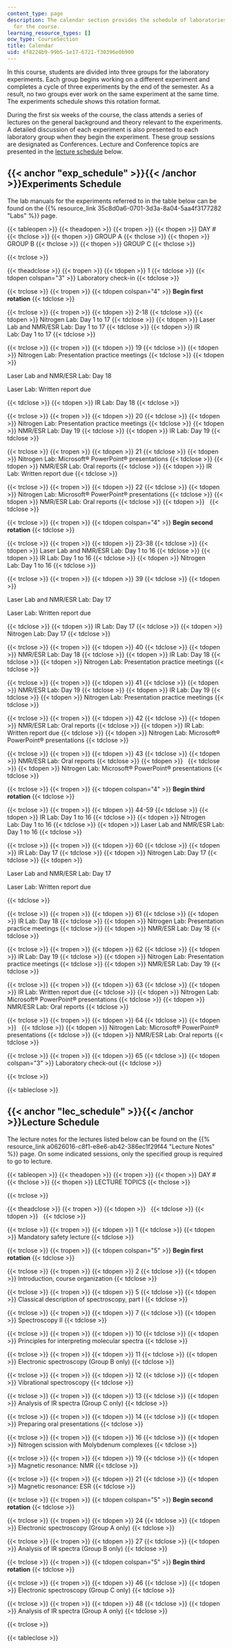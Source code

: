 ```yaml
---
content_type: page
description: The calendar section provides the schedule of laboratories and lectures
  for the course.
learning_resource_types: []
ocw_type: CourseSection
title: Calendar
uid: 4f8224b9-99b5-1e17-6721-f30396e0b900
---
```


In this course, students are divided into three groups for the laboratory experiments. Each group begins working on a different experiment and completes a cycle of three experiments by the end of the semester. As a result, no two groups ever work on the same experiment at the same time. The experiments schedule shows this rotation format.

During the first six weeks of the course, the class attends a series of lectures on the general background and theory relevant to the experiments. A detailed discussion of each experiment is also presented to each laboratory group when they begin the experiment. These group sessions are designated as Conferences. Lecture and Conference topics are presented in the [lecture schedule](#lec_schedule) below.

{{< anchor "exp_schedule" >}}{{< /anchor >}}Experiments Schedule
----------------------------------------------------------------

The lab manuals for the experiments referred to in the table below can be found on the {{% resource_link 35c8d0a6-0701-3d3a-8a04-5aa4f3177282 "Labs" %}} page.

{{< tableopen >}}
{{< theadopen >}}
{{< tropen >}}
{{< thopen >}}
DAY #
{{< thclose >}}
{{< thopen >}}
GROUP A
{{< thclose >}}
{{< thopen >}}
GROUP B
{{< thclose >}}
{{< thopen >}}
GROUP C
{{< thclose >}}

{{< trclose >}}

{{< theadclose >}}
{{< tropen >}}
{{< tdopen >}}
1
{{< tdclose >}}
{{< tdopen colspan="3" >}}
Laboratory check-in
{{< tdclose >}}

{{< trclose >}}
{{< tropen >}}
{{< tdopen colspan="4" >}}
**Begin first rotation**
{{< tdclose >}}

{{< trclose >}}
{{< tropen >}}
{{< tdopen >}}
2-18
{{< tdclose >}}
{{< tdopen >}}
Nitrogen Lab: Day 1 to 17
{{< tdclose >}}
{{< tdopen >}}
Laser Lab and NMR/ESR Lab: Day 1 to 17
{{< tdclose >}}
{{< tdopen >}}
IR Lab: Day 1 to 17
{{< tdclose >}}

{{< trclose >}}
{{< tropen >}}
{{< tdopen >}}
19
{{< tdclose >}}
{{< tdopen >}}
Nitrogen Lab: Presentation practice meetings
{{< tdclose >}}
{{< tdopen >}}


Laser Lab and NMR/ESR Lab: Day 18

Laser Lab: Written report due


{{< tdclose >}}
{{< tdopen >}}
IR Lab: Day 18
{{< tdclose >}}

{{< trclose >}}
{{< tropen >}}
{{< tdopen >}}
20
{{< tdclose >}}
{{< tdopen >}}
Nitrogen Lab: Presentation practice meetings
{{< tdclose >}}
{{< tdopen >}}
NMR/ESR Lab: Day 19
{{< tdclose >}}
{{< tdopen >}}
IR Lab: Day 19
{{< tdclose >}}

{{< trclose >}}
{{< tropen >}}
{{< tdopen >}}
21
{{< tdclose >}}
{{< tdopen >}}
Nitrogen Lab: Microsoft® PowerPoint® presentations
{{< tdclose >}}
{{< tdopen >}}
NMR/ESR Lab: Oral reports
{{< tdclose >}}
{{< tdopen >}}
IR Lab: Written report due
{{< tdclose >}}

{{< trclose >}}
{{< tropen >}}
{{< tdopen >}}
22
{{< tdclose >}}
{{< tdopen >}}
Nitrogen Lab: Microsoft® PowerPoint® presentations
{{< tdclose >}}
{{< tdopen >}}
NMR/ESR Lab: Oral reports
{{< tdclose >}}
{{< tdopen >}}
 
{{< tdclose >}}

{{< trclose >}}
{{< tropen >}}
{{< tdopen colspan="4" >}}
**Begin second rotation**
{{< tdclose >}}

{{< trclose >}}
{{< tropen >}}
{{< tdopen >}}
23-38
{{< tdclose >}}
{{< tdopen >}}
Laser Lab and NMR/ESR Lab: Day 1 to 16
{{< tdclose >}}
{{< tdopen >}}
IR Lab: Day 1 to 16
{{< tdclose >}}
{{< tdopen >}}
Nitrogen Lab: Day 1 to 16
{{< tdclose >}}

{{< trclose >}}
{{< tropen >}}
{{< tdopen >}}
39
{{< tdclose >}}
{{< tdopen >}}


Laser Lab and NMR/ESR Lab: Day 17

Laser Lab: Written report due


{{< tdclose >}}
{{< tdopen >}}
IR Lab: Day 17
{{< tdclose >}}
{{< tdopen >}}
Nitrogen Lab: Day 17
{{< tdclose >}}

{{< trclose >}}
{{< tropen >}}
{{< tdopen >}}
40
{{< tdclose >}}
{{< tdopen >}}
NMR/ESR Lab: Day 18
{{< tdclose >}}
{{< tdopen >}}
IR Lab: Day 18
{{< tdclose >}}
{{< tdopen >}}
Nitrogen Lab: Presentation practice meetings
{{< tdclose >}}

{{< trclose >}}
{{< tropen >}}
{{< tdopen >}}
41
{{< tdclose >}}
{{< tdopen >}}
NMR/ESR Lab: Day 19
{{< tdclose >}}
{{< tdopen >}}
IR Lab: Day 19
{{< tdclose >}}
{{< tdopen >}}
Nitrogen Lab: Presentation practice meetings
{{< tdclose >}}

{{< trclose >}}
{{< tropen >}}
{{< tdopen >}}
42
{{< tdclose >}}
{{< tdopen >}}
NMR/ESR Lab: Oral reports
{{< tdclose >}}
{{< tdopen >}}
IR Lab: Written report due
{{< tdclose >}}
{{< tdopen >}}
Nitrogen Lab: Microsoft® PowerPoint® presentations
{{< tdclose >}}

{{< trclose >}}
{{< tropen >}}
{{< tdopen >}}
43
{{< tdclose >}}
{{< tdopen >}}
NMR/ESR Lab: Oral reports
{{< tdclose >}}
{{< tdopen >}}
 
{{< tdclose >}}
{{< tdopen >}}
Nitrogen Lab: Microsoft® PowerPoint® presentations
{{< tdclose >}}

{{< trclose >}}
{{< tropen >}}
{{< tdopen colspan="4" >}}
**Begin third rotation**
{{< tdclose >}}

{{< trclose >}}
{{< tropen >}}
{{< tdopen >}}
44-59
{{< tdclose >}}
{{< tdopen >}}
IR Lab: Day 1 to 16
{{< tdclose >}}
{{< tdopen >}}
Nitrogen Lab: Day 1 to 16
{{< tdclose >}}
{{< tdopen >}}
Laser Lab and NMR/ESR Lab: Day 1 to 16
{{< tdclose >}}

{{< trclose >}}
{{< tropen >}}
{{< tdopen >}}
60
{{< tdclose >}}
{{< tdopen >}}
IR Lab: Day 17
{{< tdclose >}}
{{< tdopen >}}
Nitrogen Lab: Day 17
{{< tdclose >}}
{{< tdopen >}}


Laser Lab and NMR/ESR Lab: Day 17

Laser Lab: Written report due


{{< tdclose >}}

{{< trclose >}}
{{< tropen >}}
{{< tdopen >}}
61
{{< tdclose >}}
{{< tdopen >}}
IR Lab: Day 18
{{< tdclose >}}
{{< tdopen >}}
Nitrogen Lab: Presentation practice meetings
{{< tdclose >}}
{{< tdopen >}}
NMR/ESR Lab: Day 18
{{< tdclose >}}

{{< trclose >}}
{{< tropen >}}
{{< tdopen >}}
62
{{< tdclose >}}
{{< tdopen >}}
IR Lab: Day 19
{{< tdclose >}}
{{< tdopen >}}
Nitrogen Lab: Presentation practice meetings
{{< tdclose >}}
{{< tdopen >}}
NMR/ESR Lab: Day 19
{{< tdclose >}}

{{< trclose >}}
{{< tropen >}}
{{< tdopen >}}
63
{{< tdclose >}}
{{< tdopen >}}
IR Lab: Written report due
{{< tdclose >}}
{{< tdopen >}}
Nitrogen Lab: Microsoft® PowerPoint® presentations
{{< tdclose >}}
{{< tdopen >}}
NMR/ESR Lab: Oral reports
{{< tdclose >}}

{{< trclose >}}
{{< tropen >}}
{{< tdopen >}}
64
{{< tdclose >}}
{{< tdopen >}}
 
{{< tdclose >}}
{{< tdopen >}}
Nitrogen Lab: Microsoft® PowerPoint® presentations
{{< tdclose >}}
{{< tdopen >}}
NMR/ESR Lab: Oral reports
{{< tdclose >}}

{{< trclose >}}
{{< tropen >}}
{{< tdopen >}}
65
{{< tdclose >}}
{{< tdopen colspan="3" >}}
Laboratory check-out
{{< tdclose >}}

{{< trclose >}}

{{< tableclose >}}

{{< anchor "lec_schedule" >}}{{< /anchor >}}Lecture Schedule
------------------------------------------------------------

The lecture notes for the lectures listed below can be found on the {{% resource_link a0626016-c8f1-e8e6-ab42-386ec1f29f44 "Lecture Notes" %}} page. On some indicated sessions, only the specified group is required to go to lecture.

{{< tableopen >}}
{{< theadopen >}}
{{< tropen >}}
{{< thopen >}}
DAY #
{{< thclose >}}
{{< thopen >}}
LECTURE TOPICS
{{< thclose >}}

{{< trclose >}}

{{< theadclose >}}
{{< tropen >}}
{{< tdopen >}}
 
{{< tdclose >}}
{{< tdopen >}}
 
{{< tdclose >}}

{{< trclose >}}
{{< tropen >}}
{{< tdopen >}}
1
{{< tdclose >}}
{{< tdopen >}}
Mandatory safety lecture
{{< tdclose >}}

{{< trclose >}}
{{< tropen >}}
{{< tdopen colspan="5" >}}
**Begin first rotation**
{{< tdclose >}}

{{< trclose >}}
{{< tropen >}}
{{< tdopen >}}
2
{{< tdclose >}}
{{< tdopen >}}
Introduction, course organization
{{< tdclose >}}

{{< trclose >}}
{{< tropen >}}
{{< tdopen >}}
5
{{< tdclose >}}
{{< tdopen >}}
Classical description of spectroscopy, part I
{{< tdclose >}}

{{< trclose >}}
{{< tropen >}}
{{< tdopen >}}
7
{{< tdclose >}}
{{< tdopen >}}
Spectroscopy II
{{< tdclose >}}

{{< trclose >}}
{{< tropen >}}
{{< tdopen >}}
10
{{< tdclose >}}
{{< tdopen >}}
Principles for interpreting molecular spectra
{{< tdclose >}}

{{< trclose >}}
{{< tropen >}}
{{< tdopen >}}
11
{{< tdclose >}}
{{< tdopen >}}
Electronic spectroscopy (Group B only)
{{< tdclose >}}

{{< trclose >}}
{{< tropen >}}
{{< tdopen >}}
12
{{< tdclose >}}
{{< tdopen >}}
Vibrational spectroscopy
{{< tdclose >}}

{{< trclose >}}
{{< tropen >}}
{{< tdopen >}}
13
{{< tdclose >}}
{{< tdopen >}}
Analysis of IR spectra (Group C only)
{{< tdclose >}}

{{< trclose >}}
{{< tropen >}}
{{< tdopen >}}
14
{{< tdclose >}}
{{< tdopen >}}
Preparing oral presentations
{{< tdclose >}}

{{< trclose >}}
{{< tropen >}}
{{< tdopen >}}
16
{{< tdclose >}}
{{< tdopen >}}
Nitrogen scission with Molybdenum complexes
{{< tdclose >}}

{{< trclose >}}
{{< tropen >}}
{{< tdopen >}}
19
{{< tdclose >}}
{{< tdopen >}}
Magnetic resonance: NMR
{{< tdclose >}}

{{< trclose >}}
{{< tropen >}}
{{< tdopen >}}
21
{{< tdclose >}}
{{< tdopen >}}
Magnetic resonance: ESR
{{< tdclose >}}

{{< trclose >}}
{{< tropen >}}
{{< tdopen colspan="5" >}}
**Begin second rotation**
{{< tdclose >}}

{{< trclose >}}
{{< tropen >}}
{{< tdopen >}}
24
{{< tdclose >}}
{{< tdopen >}}
Electronic spectroscopy (Group A only)
{{< tdclose >}}

{{< trclose >}}
{{< tropen >}}
{{< tdopen >}}
27
{{< tdclose >}}
{{< tdopen >}}
Analysis of IR spectra (Group B only)
{{< tdclose >}}

{{< trclose >}}
{{< tropen >}}
{{< tdopen colspan="5" >}}
**Begin third rotation**
{{< tdclose >}}

{{< trclose >}}
{{< tropen >}}
{{< tdopen >}}
46
{{< tdclose >}}
{{< tdopen >}}
Electronic spectroscopy (Group C only)
{{< tdclose >}}

{{< trclose >}}
{{< tropen >}}
{{< tdopen >}}
48
{{< tdclose >}}
{{< tdopen >}}
Analysis of IR spectra (Group A only)
{{< tdclose >}}

{{< trclose >}}

{{< tableclose >}}